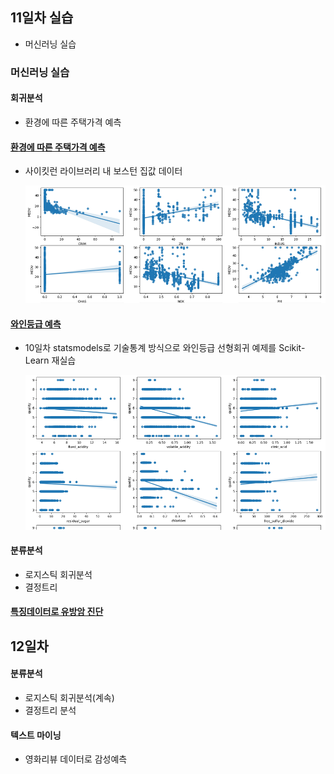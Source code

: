 ## 11일차 실습
- 머신러닝 실습
### 머신러닝 실습

#### 회귀분석
- 환경에 따른 주택가격 예측

#### [환경에 따른 주택가격 예측](https://github.com/b0ong/bigdata-analysis-2024/blob/main/day11/da23_%EB%B3%B4%EC%8A%A4%ED%84%B4%EC%A3%BC%ED%83%9D%EA%B0%80%EA%B2%A9_%ED%9A%8C%EA%B7%80%EB%B6%84%EC%84%9D.ipynb)
- 사이킷런 라이브러리 내 보스턴 집값 데이터

    ![결과산점도](https://github.com/b0ong/bigdata-analysis-2024/blob/main/images/ba016.png)

#### [와인등급 예측](https://github.com/b0ong/bigdata-analysis-2024/blob/main/day11/da24_%EC%99%80%EC%9D%B8%ED%92%88%EC%A7%88%EB%93%B1%EA%B8%89_%ED%9A%8C%EA%B7%80%EB%B6%84%EC%84%9D.ipynb)
- 10일차 statsmodels로 기술통계 방식으로 와인등급 선형회귀 예제를 Scikit-Learn 재실습

    ![결과산점도](https://github.com/b0ong/bigdata-analysis-2024/blob/main/images/ba015.png)

#### 분류분석
- 로지스틱 회귀분석
- 결정트리

#### [특징데이터로 유방암 진단](https://github.com/b0ong/bigdata-analysis-2024/blob/main/day11/da25_%EC%9C%A0%EB%B0%A9%EC%95%94%EC%A7%84%EB%8B%A8_%EB%A1%9C%EC%A7%80%EC%8A%A4%ED%8B%B1%ED%9A%8C%EA%B7%80%EB%B6%84%EC%84%9D.ipynb)

## 12일차

#### 분류분석
- 로지스틱 회귀분석(계속)
- 결정트리 분석  

#### 텍스트 마이닝
- 영화리뷰 데이터로 감성예측